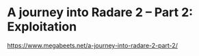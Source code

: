 # A journey into Radare 2 – Part 2: Exploitation
https://www.megabeets.net/a-journey-into-radare-2-part-2/
